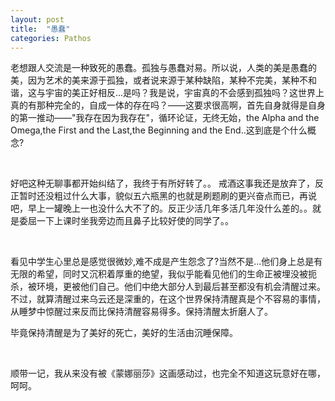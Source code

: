 ```yaml
---
layout: post
title:  "愚蠢"
categories: Pathos
---
```


老想跟人交流是一种致死的愚蠢。孤独与愚蠢对易。所以说，人类的美是愚蠢的美，因为艺术的美来源于孤独，或者说来源于某种缺陷，某种不完美，某种不和谐，这与宇宙的美正好相反...是吗？我是说，宇宙真的不会感到孤独吗？这世界上真的有那种完全的，自成一体的存在吗？——这要求很高啊，首先自身就得是自身的第一推动——"我存在因为我存在"，循环论证，无终无始，the Alpha and the Omega,the First and the Last,the Beginning and the End..这到底是个什么概念?

<br>


好吧这种无聊事都开始纠结了，我终于有所好转了。。
戒酒这事我还是放弃了，反正暂时还没粗过什么大事，貌似五六瓶黑的也就是刷题刷的更兴奋点而已，再说吧，早上一罐晚上一也没什么大不了的。反正少活几年多活几年没什么差的。。就是委屈一下上课时坐我旁边而且鼻子比较好使的同学了。。

<br>

看见中学生心里总是感觉很微妙,难不成是产生怨念了?当然不是...他们身上总是有无限的希望，同时又沉积着厚重的绝望，我似乎能看见他们的生命正被埋没被扼杀，被环境，更被他们自己。他们中绝大部分人到最后甚至都没有机会清醒过来。不过，就算清醒过来乌云还是深重的，在这个世界保持清醒真是个不容易的事情，从睡梦中惊醒过来反而比保持清醒容易得多。保持清醒太折磨人了。

毕竟保持清醒是为了美好的死亡，美好的生活由沉睡保障。

<br>

顺带一记，我从来没有被《蒙娜丽莎》这画感动过，也完全不知道这玩意好在哪，呵呵。